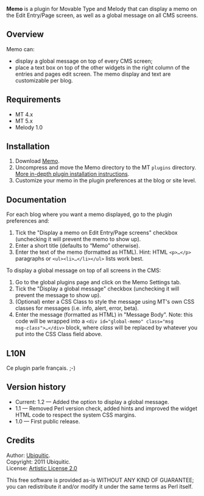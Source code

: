 **Memo** is a plugin for Movable Type and Melody that can display a memo on the Edit Entry/Page screen, as well as a global message on all CMS screens.

## Overview

Memo can:
* display a global message on top of every CMS screen;
* place a text box on top of the other widgets in the right column of the entries and pages edit screen. The memo display and text are customizable per blog.


## Requirements

* MT 4.x
* MT 5.x
* Melody 1.0


## Installation

1. Download <a href="http://github.com/padawan/mt-plugin-memo">Memo</a>.
1. Uncompress and move the Memo directory to the MT `plugins` directory. [More in-depth plugin installation instructions](http://tinyurl.com/easy-plugin-install).
1. Customize your memo in the plugin preferences at the blog or site level.


## Documentation

For each blog where you want a memo displayed, go to the plugin preferences and:

1. Tick the "Display a memo on Edit Entry/Page screens" checkbox (unchecking it will prevent the memo to show up).
1. Enter a short title (defaults to “Memo” otherwise).
1. Enter the text of the memo (formatted as HTML). Hint: HTML <code>&lt;p&gt;…&lt;/p&gt;</code> paragraphs or  <code>&lt;ul&gt;&lt;li&gt;…&lt;/li&gt;&lt;/ul&gt;</code> lists work best.

To display a global message on top of all screens in the CMS:

1. Go to the global plugins page and click on the Memo Settings tab.
1. Tick the "Display a global message" checkbox (unchecking it will prevent the message to show up).
1. (Optional) enter a CSS Class to style the message using MT's own CSS classes for messages (i.e. info, alert, error, beta).
1. Enter the message (formatted as HTML) in "Message Body". Note: this code will be wrapped into a <code>&lt;div id="global-memo" class="msg msg-_class_"&gt;…&lt;/div&gt;</code> block, where _class_ will be replaced by whatever you put into the CSS Class field above.


## L10N

Ce plugin parle français. ;-)


## Version history

* Current: 1.2 — Added the option to display a global message.
* 1.1 — Removed Perl version check, added hints and improved the widget HTML code to respect the system CSS margins.
* 1.0 — First public release.


## Credits

Author: [Ubiquitic](http://ubiquitic.com/).  
Copyright: 2011 Ubiquitic.  
License: [Artistic License 2.0](http://www.opensource.org/licenses/artistic-license-2.0.php)

This free software is provided as-is WITHOUT ANY KIND OF GUARANTEE; you can redistribute it and/or modify it under the same terms as Perl itself.
